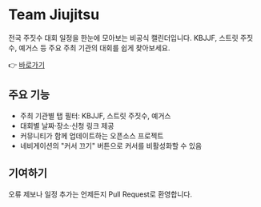 # Team Jiujitsu

전국 주짓수 대회 일정을 한눈에 모아보는 비공식 캘린더입니다. 
KBJJF, 스트릿 주짓수, 예거스 등 주요 주최 기관의 대회를 쉽게 찾아보세요.

👉 [바로가기](https://teamhyeok.github.io/team-jiujitsu/?tag=kbjjf)

## 주요 기능
- 주최 기관별 탭 필터: KBJJF, 스트릿 주짓수, 예거스
- 대회별 날짜·장소·신청 링크 제공
- 커뮤니티가 함께 업데이트하는 오픈소스 프로젝트
- 네비게이션의 "커서 끄기" 버튼으로 커서를 비활성화할 수 있음

## 기여하기
오류 제보나 일정 추가는 언제든지 Pull Request로 환영합니다.
